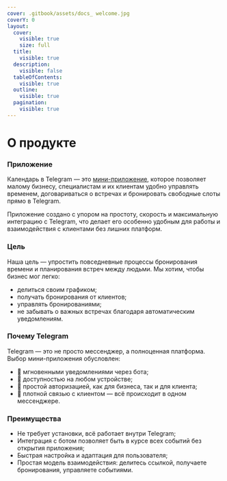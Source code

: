 ```yaml
---
cover: .gitbook/assets/docs_ welcome.jpg
coverY: 0
layout:
  cover:
    visible: true
    size: full
  title:
    visible: true
  description:
    visible: false
  tableOfContents:
    visible: true
  outline:
    visible: true
  pagination:
    visible: true
---
```


# О продукте

### Приложение

Календарь в Telegram — это [мини-приложение](https://t.me/team_calendarbot/app), которое позволяет малому бизнесу, специалистам и их клиентам удобно управлять временем, договариваться о встречах и бронировать свободные слоты прямо в Telegram.

Приложение создано с упором на простоту, скорость и максимальную интеграцию с Telegram, что делает его особенно удобным для работы и взаимодействия с клиентами без лишних платформ.

### Цель

Наша цель — упростить повседневные процессы бронирования времени и планирования встреч между людьми. Мы хотим, чтобы бизнес мог легко:

* делиться своим графиком;
* получать бронирования от клиентов;
* управлять бронированиями;
* не забывать о важных встречах благодаря автоматическим уведомлениям.

### Почему Telegram

Telegram — это не просто мессенджер, а полноценная платформа. Выбор мини-приложения обусловлен:

* 🔔 мгновенными уведомлениями через бота;
* 📱 доступностью на любом устройстве;
* 🔐 простой авторизацией, как для бизнеса, так и для клиента;
* 💬 плотной связью с клиентом — всё происходит в одном мессенджере.

### Преимущества

* Не требует установки, всё работает внутри Telegram;
* Интеграция с ботом позволяет быть в курсе всех событий без открытия приложения;
* Быстрая настройка и адаптация для пользователя;
* Простая модель взаимодействия: делитесь ссылкой, получаете бронирования, управляете событиями.
